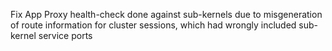 Fix App Proxy health-check done against sub-kernels due to misgeneration of route information for cluster sessions, which had wrongly included sub-kernel service ports
